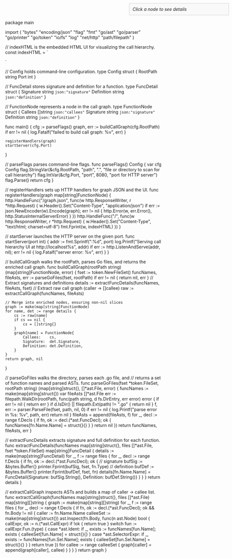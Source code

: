 package main

import (
	"bytes"
	"encoding/json"
	"flag"
	"fmt"
	"go/ast"
	"go/parser"
	"go/printer"
	"go/token"
	"io/fs"
	"log"
	"net/http"
	"path/filepath"
)

// indexHTML is the embedded HTML UI for visualizing the call hierarchy.
const indexHTML = `<!DOCTYPE html>
<html lang="en">
<head>
  <meta charset="UTF-8">
  <title>Call Hierarchy</title>
  <script src="https://d3js.org/d3.v7.min.js"></script>
  <style>
    .node circle { fill: #fff; stroke: steelblue; stroke-width: 3px; }
    .link { fill: none; stroke: #ccc; stroke-width: 2px; }
    text { font: 12px sans-serif; }
    #info-panel { position:absolute; top:10px; right:10px; width:300px; max-height:90vh; overflow:auto; background:#f9f9f9; padding:10px; border:1px solid #ccc; }
  </style>
</head>
<body>
<div id="info-panel"><i>Click a node to see details</i></div>
<script>
fetch('/graph.json')
  .then(response => response.json())
  .then(graph => drawTree(graph))
  .catch(err => { document.body.innerText = 'Error loading graph: ' + err; });

function drawTree(graph) {
  const toTree = obj => {
    const allNames = new Set(Object.keys(obj));
    Object.values(obj).forEach(node => node.callees.forEach(c => allNames.delete(c)));
    const roots = Array.from(allNames);
    const build = name => ({ name, signature: obj[name].signature, definition: obj[name].definition, children: obj[name].callees.map(build) });
    return { name: 'root', children: roots.map(build) };
  };

  const data = toTree(graph);
  const width = window.innerWidth, height = window.innerHeight;
  const margin = { top: 20, right: 120, bottom: 20, left: 120 };
  const svg = d3.select('body').append('svg')
    .attr('width', width)
    .attr('height', height)
    .append('g')
    .attr('transform', 'translate(' + margin.left + ',' + margin.top + ')');

  const root = d3.hierarchy(data);
  d3.tree().size([height - margin.top - margin.bottom, width - margin.left - margin.right])(root);

  svg.selectAll('.link')
    .data(root.links())
    .join('path')
      .attr('class', 'link')
      .attr('d', d3.linkHorizontal().x(d => d.y).y(d => d.x));

  const node = svg.selectAll('.node')
    .data(root.descendants())
    .join('g')
      .attr('class', 'node')
      .attr('transform', d => 'translate(' + d.y + ',' + d.x + ')')
      .on('click', (event, d) => {
        const panel = d3.select('#info-panel');
        panel.html('<h3>' + d.data.name + '</h3>'
          + '<pre>' + d.data.signature + '</pre>'
          + '<pre>' + d.data.definition + '</pre>');
      });

  node.append('circle').attr('r', 4);
  node.append('text')
    .attr('dy', 3)
    .attr('x', d => d.children ? -8 : 8)
    .style('text-anchor', d => d.children ? 'end' : 'start')
    .text(d => d.data.name);
}
</script>
</body>
</html>`

// Config holds command-line configuration.
type Config struct {
	RootPath string
	Port     int
}

// FuncDetail stores signature and definition for a function.
type FuncDetail struct {
	Signature  string `json:"signature"`
	Definition string `json:"definition"`
}

// FunctionNode represents a node in the call graph.
type FunctionNode struct {
	Callees    []string `json:"callees"`
	Signature  string   `json:"signature"`
	Definition string   `json:"definition"`
}

func main() {
	cfg := parseFlags()
	graph, err := buildCallGraph(cfg.RootPath)
	if err != nil {
		log.Fatalf("failed to build call graph: %v", err)
	}

	registerHandlers(graph)
	startServer(cfg.Port)
}

// parseFlags parses command-line flags.
func parseFlags() Config {
	var cfg Config
	flag.StringVar(&cfg.RootPath, "path", ".", "file or directory to scan for call hierarchy")
	flag.IntVar(&cfg.Port, "port", 8080, "port for HTTP server")
	flag.Parse()
	return cfg
}

// registerHandlers sets up HTTP handlers for graph JSON and the UI.
func registerHandlers(graph map[string]FunctionNode) {
	http.HandleFunc("/graph.json", func(w http.ResponseWriter, r *http.Request) {
		w.Header().Set("Content-Type", "application/json")
		if err := json.NewEncoder(w).Encode(graph); err != nil {
			http.Error(w, err.Error(), http.StatusInternalServerError)
		}
	})
	http.HandleFunc("/", func(w http.ResponseWriter, r *http.Request) {
		w.Header().Set("Content-Type", "text/html; charset=utf-8")
		fmt.Fprint(w, indexHTML)
	})
}

// startServer launches the HTTP server on the given port.
func startServer(port int) {
	addr := fmt.Sprintf(":%d", port)
	log.Printf("Serving call hierarchy UI at http://localhost%s", addr)
	if err := http.ListenAndServe(addr, nil); err != nil {
		log.Fatalf("server error: %v", err)
	}
}

// buildCallGraph walks the rootPath, parses Go files, and returns the enriched call graph.
func buildCallGraph(rootPath string) (map[string]FunctionNode, error) {
	fset := token.NewFileSet()
	funcNames, fileAsts, err := parseGoFiles(fset, rootPath)
	if err != nil {
		return nil, err
	}
	// Extract signatures and definitions
	details := extractFuncDetails(funcNames, fileAsts, fset)
	// Extract raw call graph (caller -> []callee)
	raw := extractCallGraph(funcNames, fileAsts)

	// Merge into enriched nodes, ensuring non-nil slices
	graph := make(map[string]FunctionNode)
	for name, det := range details {
		cs := raw[name]
		if cs == nil {
			cs = []string{}
		}
		graph[name] = FunctionNode{
			Callees:    cs,
			Signature:  det.Signature,
			Definition: det.Definition,
		}
	}
	return graph, nil
}

// parseGoFiles walks the directory, parses each .go file, and
// returns a set of function names and parsed ASTs.
func parseGoFiles(fset *token.FileSet, rootPath string) (map[string]struct{}, []*ast.File, error) {
	funcNames := make(map[string]struct{})
	var fileAsts []*ast.File
	err := filepath.WalkDir(rootPath, func(path string, d fs.DirEntry, err error) error {
		if err != nil {
			return err
		}
		if d.IsDir() || filepath.Ext(path) != ".go" {
			return nil
		}
		f, err := parser.ParseFile(fset, path, nil, 0)
		if err != nil {
			log.Printf("parse error in %s: %v", path, err)
			return nil
		}
		fileAsts = append(fileAsts, f)
		for _, decl := range f.Decls {
			if fn, ok := decl.(*ast.FuncDecl); ok {
				funcNames[fn.Name.Name] = struct{}{}
			}
		}
		return nil
	})
	return funcNames, fileAsts, err
}

// extractFuncDetails extracts signature and full definition for each function.
func extractFuncDetails(funcNames map[string]struct{}, files []*ast.File, fset *token.FileSet) map[string]FuncDetail {
	details := make(map[string]FuncDetail)
	for _, f := range files {
		for _, decl := range f.Decls {
			if fn, ok := decl.(*ast.FuncDecl); ok {
				// signature
				bufSig := &bytes.Buffer{}
				printer.Fprint(bufSig, fset, fn.Type)
				// definition
				bufDef := &bytes.Buffer{}
				printer.Fprint(bufDef, fset, fn)
				details[fn.Name.Name] = FuncDetail{Signature: bufSig.String(), Definition: bufDef.String()}
			}
		}
	}
	return details
}

// extractCallGraph inspects ASTs and builds a map of caller -> callee list.
func extractCallGraph(funcNames map[string]struct{}, files []*ast.File) map[string][]string {
	graph := make(map[string][]string)
	for _, f := range files {
		for _, decl := range f.Decls {
			if fn, ok := decl.(*ast.FuncDecl); ok && fn.Body != nil {
				caller := fn.Name.Name
				calleeSet := make(map[string]struct{})
				ast.Inspect(fn.Body, func(n ast.Node) bool {
					callExpr, ok := n.(*ast.CallExpr)
					if !ok {
						return true
					}
					switch fun := callExpr.Fun.(type) {
					case *ast.Ident:
						if _, exists := funcNames[fun.Name]; exists {
							calleeSet[fun.Name] = struct{}{}
						}
					case *ast.SelectorExpr:
						if _, exists := funcNames[fun.Sel.Name]; exists {
							calleeSet[fun.Sel.Name] = struct{}{}
						}
					}
					return true
				})
				for callee := range calleeSet {
					graph[caller] = append(graph[caller], callee)
				}
			}
		}
	}
	return graph
}
